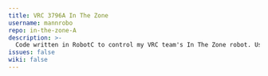 ```yaml
---
title: VRC 3796A In The Zone
username: mannrobo
repo: in-the-zone-A
description: >-
  Code written in RobotC to control my VRC team's In The Zone robot. Uses a bar lift to raise mobile goals and cones to score points.
issues: false
wiki: false
---
```


